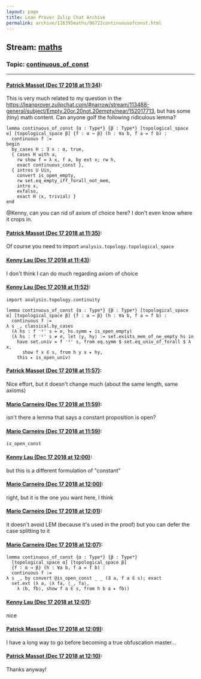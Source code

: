 ```yaml
---
layout: page
title: Lean Prover Zulip Chat Archive 
permalink: archive/116395maths/96722continuousofconst.html
---
```


## Stream: [maths](index.html)
### Topic: [continuous_of_const](96722continuousofconst.html)

---

#### [Patrick Massot (Dec 17 2018 at 11:34)](https://leanprover.zulipchat.com/#narrow/stream/116395-maths/topic/continuous_of_const/near/152017837):
This is very much related to my question in the https://leanprover.zulipchat.com/#narrow/stream/113488-general/subject/Empty.20or.20not.20empty/near/152017713, but has some (tiny) math content. Can anyone golf the following ridiculous lemma?
```lean
lemma continuous_of_const {α : Type*} {β : Type*} [topological_space α] [topological_space β] {f : α → β} (h : ∀a b, f a = f b) :
  continuous f :=
begin
  by_cases H : ∃ x : α, true,
  { cases H with a,
    rw show f = λ x, f a, by ext x; rw h,
    exact continuous_const },
  { intros U Uin,
    convert is_open_empty,
    rw set.eq_empty_iff_forall_not_mem,
    intro x, 
    exfalso,
    exact H ⟨x, trivial⟩ }
end
```
@Kenny, can you can rid of axiom of choice here? I don't even know where it crops in.

#### [Patrick Massot (Dec 17 2018 at 11:35)](https://leanprover.zulipchat.com/#narrow/stream/116395-maths/topic/continuous_of_const/near/152017862):
Of course you need to import `analysis.topology.topological_space`

#### [Kenny Lau (Dec 17 2018 at 11:43)](https://leanprover.zulipchat.com/#narrow/stream/116395-maths/topic/continuous_of_const/near/152018202):
I don't think I can do much regarding axiom of choice

#### [Kenny Lau (Dec 17 2018 at 11:52)](https://leanprover.zulipchat.com/#narrow/stream/116395-maths/topic/continuous_of_const/near/152018645):
```lean
import analysis.topology.continuity

lemma continuous_of_const {α : Type*} {β : Type*} [topological_space α] [topological_space β] {f : α → β} (h : ∀a b, f a = f b) :
  continuous f :=
λ s _, classical.by_cases
  (λ hs : f ⁻¹' s = ∅, hs.symm ▸ is_open_empty)
  (λ hs : f ⁻¹' s ≠ ∅, let ⟨y, hy⟩ := set.exists_mem_of_ne_empty hs in
    have set.univ = f ⁻¹' s, from eq.symm $ set.eq_univ_of_forall $ λ x,
      show f x ∈ s, from h y x ▸ hy,
    this ▸ is_open_univ)
```

#### [Patrick Massot (Dec 17 2018 at 11:57)](https://leanprover.zulipchat.com/#narrow/stream/116395-maths/topic/continuous_of_const/near/152018872):
Nice effort, but it doesn't change much (about the same length, same axioms)

#### [Mario Carneiro (Dec 17 2018 at 11:59)](https://leanprover.zulipchat.com/#narrow/stream/116395-maths/topic/continuous_of_const/near/152018977):
isn't there a lemma that says a constant proposition is open?

#### [Mario Carneiro (Dec 17 2018 at 11:59)](https://leanprover.zulipchat.com/#narrow/stream/116395-maths/topic/continuous_of_const/near/152018987):
`is_open_const`

#### [Kenny Lau (Dec 17 2018 at 12:00)](https://leanprover.zulipchat.com/#narrow/stream/116395-maths/topic/continuous_of_const/near/152019040):
but this is a different formulation of "constant"

#### [Mario Carneiro (Dec 17 2018 at 12:00)](https://leanprover.zulipchat.com/#narrow/stream/116395-maths/topic/continuous_of_const/near/152019054):
right, but it is the one you want here, I think

#### [Mario Carneiro (Dec 17 2018 at 12:01)](https://leanprover.zulipchat.com/#narrow/stream/116395-maths/topic/continuous_of_const/near/152019083):
it doesn't avoid LEM (because it's used in the proof) but you can defer the case splitting to it

#### [Mario Carneiro (Dec 17 2018 at 12:07)](https://leanprover.zulipchat.com/#narrow/stream/116395-maths/topic/continuous_of_const/near/152019353):
```lean
lemma continuous_of_const {α : Type*} {β : Type*}
  [topological_space α] [topological_space β]
  {f : α → β} (h : ∀a b, f a = f b) :
  continuous f :=
λ s _, by convert @is_open_const _ _ (∃ a, f a ∈ s); exact
  set.ext (λ a, ⟨λ fa, ⟨_, fa⟩,
    λ ⟨b, fb⟩, show f a ∈ s, from h b a ▸ fb⟩)
```

#### [Kenny Lau (Dec 17 2018 at 12:07)](https://leanprover.zulipchat.com/#narrow/stream/116395-maths/topic/continuous_of_const/near/152019362):
nice

#### [Patrick Massot (Dec 17 2018 at 12:09)](https://leanprover.zulipchat.com/#narrow/stream/116395-maths/topic/continuous_of_const/near/152019456):
I have a long way to go before becoming a true obfuscation master...

#### [Patrick Massot (Dec 17 2018 at 12:10)](https://leanprover.zulipchat.com/#narrow/stream/116395-maths/topic/continuous_of_const/near/152019513):
Thanks anyway!

